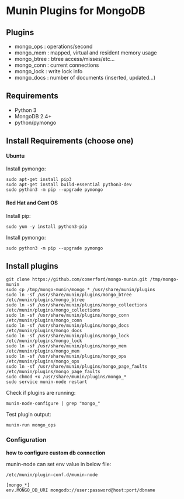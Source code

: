 
Munin Plugins for MongoDB
============

Plugins
----------
* mongo_ops   : operations/second
* mongo_mem   : mapped, virtual and resident memory usage
* mongo_btree : btree access/misses/etc...
* mongo_conn  : current connections
* mongo_lock  : write lock info
* mongo_docs  : number of documents (inserted, updated...)

Requirements
-----------
* Python 3
* MongoDB 2.4+
* python/pymongo


## Install Requirements (choose one)

#### Ubuntu

Install pymongo:

    sudo apt-get install pip3
    sudo apt-get install build-essential python3-dev
    sudo python3 -m pip --upgrade pymongo


#### Red Hat and Cent OS

Install pip:

    sudo yum -y install python3-pip

Install pymongo:

    sudo python3 -m pip --upgrade pymongo


## Install plugins

    git clone https://github.com/comerford/mongo-munin.git /tmp/mongo-munin
    sudo cp /tmp/mongo-munin/mongo_* /usr/share/munin/plugins
    sudo ln -sf /usr/share/munin/plugins/mongo_btree /etc/munin/plugins/mongo_btree
    sudo ln -sf /usr/share/munin/plugins/mongo_collections /etc/munin/plugins/mongo_collections
    sudo ln -sf /usr/share/munin/plugins/mongo_conn /etc/munin/plugins/mongo_conn
    sudo ln -sf /usr/share/munin/plugins/mongo_docs /etc/munin/plugins/mongo_docs
    sudo ln -sf /usr/share/munin/plugins/mongo_lock /etc/munin/plugins/mongo_lock
    sudo ln -sf /usr/share/munin/plugins/mongo_mem /etc/munin/plugins/mongo_mem
    sudo ln -sf /usr/share/munin/plugins/mongo_ops /etc/munin/plugins/mongo_ops
    sudo ln -sf /usr/share/munin/plugins/mongo_page_faults /etc/munin/plugins/mongo_page_faults
    sudo chmod +x /usr/share/munin/plugins/mongo_*
    sudo service munin-node restart

Check if plugins are running:

    munin-node-configure | grep "mongo_"

Test plugin output:

    munin-run mongo_ops

### Configuration


**how to configure custom db connection**

munin-node can set env value in below file:

`/etc/munin/plugin-conf.d/munin-node`

    [mongo_*]
    env.MONGO_DB_URI mongodb://user:password@host:port/dbname

